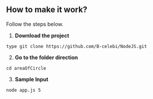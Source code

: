 ## How to make it work?

Follow the steps below.

1. **Download the project**

```
type git clone https://github.com/B-celebi/NodeJS.git
```

2. **Go to the folder direction**

```
cd areaOfCircle
```

3. **Sample Input**

```
node app.js 5
```
